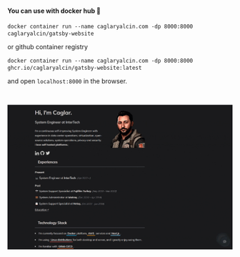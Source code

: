 #### You can use with docker hub :whale:

```
docker container run --name caglaryalcin.com -dp 8000:8000 caglaryalcin/gatsby-website
```
or github container registry
```
docker container run --name caglaryalcin.com -dp 8000:8000 ghcr.io/caglaryalcin/gatsby-website:latest                                                
```

and open `localhost:8000` in the browser.

<br />

![Alt Text](https://github.com/caglaryalcin/caglaryalcin/blob/main/person.gif)
